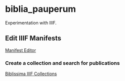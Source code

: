 # biblia_pauperum
Experimentation with IIIF.

## Edit IIIF Manifests

[Manifest Editor](https://manifest-editor.digirati.services/)

### Create a collection and search for publications

[Biblissima IIIF Collections](https://iiif.biblissima.fr/collections/)
